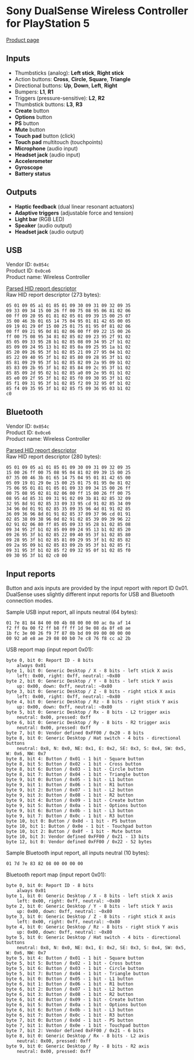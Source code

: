 # Sony DualSense Wireless Controller for PlayStation 5

[Product page](https://www.playstation.com/en-us/accessories/dualsense-wireless-controller/)

## Inputs

* Thumbsticks (analog): **Left stick**, **Right stick**
* Action buttons: **Cross**, **Circle**, **Square**, **Triangle**
* Directional buttons: **Up**, **Down**, **Left**, **Right**
* Bumpers: **L1**, **R1**
* Triggers (pressure-sensitive): **L2**, **R2**
* Thumbstick buttons: **L3**, **R3**
* **Create** button
* **Options** button
* **PS** button
* **Mute** button
* **Touch pad** button (click)
* **Touch pad** multitouch (touchpoints)
* **Microphone** (audio input)
* **Headset jack** (audio input)
* **Accelerometer**
* **Gyroscope**
* **Battery status**

## Outputs

* **Haptic feedback** (dual linear resonant actuators)
* **Adaptive triggers** (adjustable force and tension)
* **Light bar** (RGB LED)
* **Speaker** (audio output)
* **Headset jack** (audio output)

## USB

Vendor ID: `0x054c`  
Product ID: `0x0ce6`  
Product name: Wireless Controller

[Parsed HID report descriptor](report-descriptor-usb.txt)  
Raw HID report descriptor (273 bytes):

```
05 01 09 05 a1 01 85 01 09 30 09 31 09 32 09 35
09 33 09 34 15 00 26 ff 00 75 08 95 06 81 02 06
00 ff 09 20 95 01 81 02 05 01 09 39 15 00 25 07
35 00 46 3b 01 65 14 75 04 95 01 81 42 65 00 05
09 19 01 29 0f 15 00 25 01 75 01 95 0f 81 02 06
00 ff 09 21 95 0d 81 02 06 00 ff 09 22 15 00 26
ff 00 75 08 95 34 81 02 85 02 09 23 95 2f 91 02
85 05 09 33 95 28 b1 02 85 08 09 34 95 2f b1 02
85 09 09 24 95 13 b1 02 85 0a 09 25 95 1a b1 02
85 20 09 26 95 3f b1 02 85 21 09 27 95 04 b1 02
85 22 09 40 95 3f b1 02 85 80 09 28 95 3f b1 02
85 81 09 29 95 3f b1 02 85 82 09 2a 95 09 b1 02
85 83 09 2b 95 3f b1 02 85 84 09 2c 95 3f b1 02
85 85 09 2d 95 02 b1 02 85 a0 09 2e 95 01 b1 02
85 e0 09 2f 95 3f b1 02 85 f0 09 30 95 3f b1 02
85 f1 09 31 95 3f b1 02 85 f2 09 32 95 0f b1 02
85 f4 09 35 95 3f b1 02 85 f5 09 36 95 03 b1 02
c0
```

## Bluetooth

Vendor ID: `0x054c`  
Product ID: `0x0ce6`  
Product name: Wireless Controller

[Parsed HID report descriptor](report-descriptor-bluetooth.txt)  
Raw HID report descriptor (280 bytes):

```
05 01 09 05 a1 01 85 01 09 30 09 31 09 32 09 35
15 00 26 ff 00 75 08 95 04 81 02 09 39 15 00 25
07 35 00 46 3b 01 65 14 75 04 95 01 81 42 65 00
05 09 19 01 29 0e 15 00 25 01 75 01 95 0e 81 02
75 06 95 01 81 01 05 01 09 33 09 34 15 00 26 ff
00 75 08 95 02 81 02 06 00 ff 15 00 26 ff 00 75
08 95 4d 85 31 09 31 91 02 09 3b 81 02 85 32 09
32 95 8d 91 02 85 33 09 33 95 cd 91 02 85 34 09
34 96 0d 01 91 02 85 35 09 35 96 4d 01 91 02 85
36 09 36 96 8d 01 91 02 85 37 09 37 96 cd 01 91
02 85 38 09 38 96 0d 02 91 02 85 39 09 39 96 22
02 91 02 06 80 ff 85 05 09 33 95 28 b1 02 85 08
09 34 95 2f b1 02 85 09 09 24 95 13 b1 02 85 20
09 26 95 3f b1 02 85 22 09 40 95 3f b1 02 85 80
09 28 95 3f b1 02 85 81 09 29 95 3f b1 02 85 82
09 2a 95 09 b1 02 85 83 09 2b 95 3f b1 02 85 f1
09 31 95 3f b1 02 85 f2 09 32 95 0f b1 02 85 f0
09 30 95 3f b1 02 c0 00
```

## Input reports

Button and axis inputs are provided by the input report with report ID 0x01. DualSense uses slightly different input reports for USB and Bluetooth connection modes.

Sample USB input report, all inputs neutral (64 bytes):

```
01 7e 81 84 84 00 00 4b 08 00 00 00 ac 0a af 14
f2 ff 0a 00 f2 ff b8 ff ff 1d 9e 08 da 8f e8 ae
1b fc 3e 00 26 f9 7f 87 0b bd 09 09 00 00 00 00
00 92 a0 e8 ae 29 08 00 b0 7e c8 76 f8 cc a2 2b
```

USB report map (input report 0x01):

```
byte 0, bit 0: Report ID - 8 bits
    always 0x01
byte 1, bit 0: Generic Desktop / X - 8 bits - left stick X axis
    left: 0x00, right: 0xff, neutral: ~0x80
byte 2, bit 0: Generic Desktop / Y - 8 bits - left stick Y axis
    up: 0x00, down: 0xff, neutral: ~0x80
byte 3, bit 0: Generic Desktop / Z - 8 bits - right stick X axis
    left: 0x00, right: 0xff, neutral: ~0x80
byte 4, bit 0: Generic Desktop / Rz - 8 bits - right stick Y axis
    up: 0x00, down: 0xff, neutral: ~0x80
byte 5, bit 0: Generic Desktop / Rx - 8 bits - L2 trigger axis
    neutral: 0x00, pressed: 0xff
byte 6, bit 0: Generic Desktop / Ry - 8 bits - R2 trigger axis
    neutral: 0x00, pressed: 0xff
byte 7, bit 0: Vendor defined 0xFF00 / 0x20 - 8 bits
byte 8, bit 0: Generic Desktop / Hat switch - 4 bits - directional buttons
    neutral: 0x8, N: 0x0, NE: 0x1, E: 0x2, SE: 0x3, S: 0x4, SW: 0x5, W: 0x6, NW: 0x7
byte 8, bit 4: Button / 0x01 - 1 bit - Square button
byte 8, bit 5: Button / 0x02 - 1 bit - Cross button
byte 8, bit 6: Button / 0x03 - 1 bit - Circle button
byte 8, bit 7: Button / 0x04 - 1 bit - Triangle button
byte 9, bit 0: Button / 0x05 - 1 bit - L1 button
byte 9, bit 1: Button / 0x06 - 1 bit - R1 button
byte 9, bit 2: Button / 0x07 - 1 bit - L2 button
byte 9, bit 3: Button / 0x08 - 1 bit - R2 button
byte 9, bit 4: Button / 0x09 - 1 bit - Create button
byte 9, bit 5: Button / 0x0a - 1 bit - Options button
byte 9, bit 6: Button / 0x0b - 1 bit - L3 button
byte 9, bit 7: Button / 0x0c - 1 bit - R3 button
byte 10, bit 0: Button / 0x0d - 1 bit - PS button
byte 10, bit 1: Button / 0x0e - 1 bit - Touchpad button
byte 10, bit 2: Button / 0x0f - 1 bit - Mute button
byte 10, bit 3: Vendor defined 0xFF00 / 0x21 - 13 bits
byte 12, bit 0: Vendor defined 0xFF00 / 0x22 - 52 bytes
```

Sample Bluetooth input report, all inputs neutral (10 bytes):

```
01 7d 7e 83 82 08 00 00 00 00
```

Bluetooth report map (input report 0x01):

```
byte 0, bit 0: Report ID - 8 bits
    always 0x01
byte 1, bit 0: Generic Desktop / X - 8 bits - left stick X axis
    left: 0x00, right: 0xff, neutral: ~0x80
byte 2, bit 0: Generic Desktop / Y - 8 bits - left stick Y axis
    up: 0x00, down: 0xff, neutral: ~0x80
byte 3, bit 0: Generic Desktop / Z - 8 bits - right stick X axis
    left: 0x00, right: 0xff, neutral: ~0x80
byte 4, bit 0: Generic Desktop / Rz - 8 bits - right stick Y axis
    up: 0x00, down: 0xff, neutral: ~0x80
byte 5, bit 0: Generic Desktop / Hat switch - 4 bits - directional buttons
    neutral: 0x8, N: 0x0, NE: 0x1, E: 0x2, SE: 0x3, S: 0x4, SW: 0x5, W: 0x6, NW: 0x7
byte 5, bit 4: Button / 0x01 - 1 bit - Square button
byte 5, bit 5: Button / 0x02 - 1 bit - Cross button
byte 5, bit 6: Button / 0x03 - 1 bit - Circle button
byte 5, bit 7: Button / 0x04 - 1 bit - Triangle button
byte 6, bit 0: Button / 0x05 - 1 bit - L1 button
byte 6, bit 1: Button / 0x06 - 1 bit - R1 button
byte 6, bit 2: Button / 0x07 - 1 bit - L2 button
byte 6, bit 3: Button / 0x08 - 1 bit - R2 button
byte 6, bit 4: Button / 0x09 - 1 bit - Create button
byte 6, bit 5: Button / 0x0a - 1 bit - Options button
byte 6, bit 6: Button / 0x0b - 1 bit - L3 button
byte 6, bit 7: Button / 0x0c - 1 bit - R3 button
byte 7, bit 0: Button / 0x0d - 1 bit - PS button
byte 7, bit 1: Button / 0x0e - 1 bit - Touchpad button
byte 7, bit 2: Vendor defined 0xFF00 / 0x21 - 6 bits
byte 8, bit 0: Generic Desktop / Rx - 8 bits - L2 axis
    neutral: 0x00, pressed: 0xff
byte 9, bit 0: Generic Desktop / Ry - 8 bits - R2 axis
    neutral: 0x00, pressed: 0xff
```
